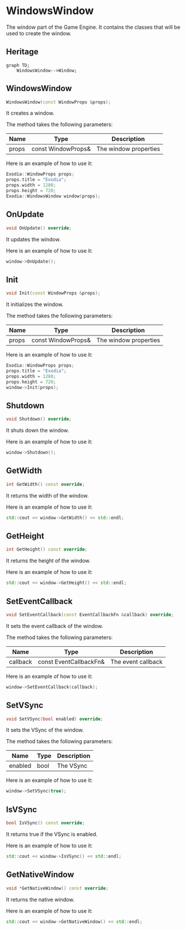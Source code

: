 # WindowsWindow

The window part of the Game Engine. It contains the classes that will be used to create the window.

## Heritage 

```mermaid
graph TD;
    WindowsWindow-->Window;
```

## WindowsWindow

```c++
WindowsWindow(const WindowProps &props);
```

It creates a window.

The method takes the following parameters:

| Name  | Type          | Description        |
|-------|---------------|--------------------|
| props | const WindowProps& | The window properties |

Here is an example of how to use it:

```c++
Exodia::WindowProps props;
props.title = "Exodia";
props.width = 1280;
props.height = 720;
Exodia::WindowsWindow window(props);
```

## OnUpdate

```c++
void OnUpdate() override;
```

It updates the window.

Here is an example of how to use it:

```c++
window->OnUpdate();
```

## Init

```c++
void Init(const WindowProps &props);
```

It initializes the window.

The method takes the following parameters:

| Name  | Type          | Description        |
|-------|---------------|--------------------|
| props | const WindowProps& | The window properties |
    

Here is an example of how to use it:

```c++
Exodia::WindowProps props;
props.title = "Exodia";
props.width = 1280;
props.height = 720;
window->Init(props);
```

## Shutdown

```c++
void Shutdown() override;
```

It shuts down the window.

Here is an example of how to use it:

```c++
window->Shutdown();
```

## GetWidth

```c++
int GetWidth() const override;
```

It returns the width of the window.

Here is an example of how to use it:

```c++
std::cout << window->GetWidth() << std::endl;
```

## GetHeight

```c++
int GetHeight() const override;
```

It returns the height of the window.

Here is an example of how to use it:

```c++
std::cout << window->GetHeight() << std::endl;
```

## SetEventCallback

```c++
void SetEventCallback(const EventCallbackFn &callback) override;
```

It sets the event callback of the window.

The method takes the following parameters:

| Name     | Type                  | Description        |
|----------|-----------------------|--------------------|
| callback | const EventCallbackFn& | The event callback |

Here is an example of how to use it:

```c++
window->SetEventCallback(callback);
```

## SetVSync

```c++
void SetVSync(bool enabled) override;
```

It sets the VSync of the window.

The method takes the following parameters:

| Name    | Type | Description        |
|---------|------|--------------------|
| enabled | bool | The VSync          |

Here is an example of how to use it:

```c++
window->SetVSync(true);
```

## IsVSync

```c++
bool IsVSync() const override;
```

It returns true if the VSync is enabled.

Here is an example of how to use it:

```c++
std::cout << window->IsVSync() << std::endl;
```

## GetNativeWindow

```c++
void *GetNativeWindow() const override;
```

It returns the native window.

Here is an example of how to use it:

```c++
std::cout << window->GetNativeWindow() << std::endl;
```
